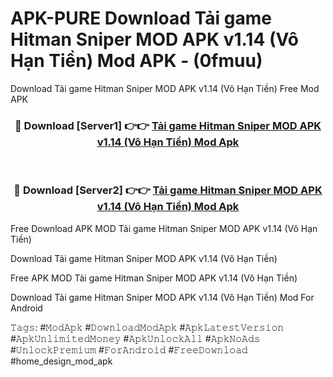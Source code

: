 # APK-PURE Download Tải game Hitman Sniper MOD APK v1.14 (Vô Hạn Tiền) Mod APK - (0fmuu)
Download Tải game Hitman Sniper MOD APK v1.14 (Vô Hạn Tiền) Free Mod APK

<div align="center">
<h3>🔴 Download [Server1] 👉👉 <a href="https://apk-comot.site?title=Tải_game_Hitman_Sniper_MOD_APK_v1.14_(Vô_Hạn_Tiền)">Tải game Hitman Sniper MOD APK v1.14 (Vô Hạn Tiền) Mod Apk</a></h3><br>

<h3>🔴 Download [Server2] 👉👉 <a href="https://apk-comot.site?title=Tải_game_Hitman_Sniper_MOD_APK_v1.14_(Vô_Hạn_Tiền)">Tải game Hitman Sniper MOD APK v1.14 (Vô Hạn Tiền) Mod Apk</a></h3>
</div>


Free Download APK MOD Tải game Hitman Sniper MOD APK v1.14 (Vô Hạn Tiền)

Download Tải game Hitman Sniper MOD APK v1.14 (Vô Hạn Tiền) 

Free APK MOD Tải game Hitman Sniper MOD APK v1.14 (Vô Hạn Tiền) 

Download Tải game Hitman Sniper MOD APK v1.14 (Vô Hạn Tiền) Mod For Android

𝚃𝚊𝚐𝚜: #𝙼𝚘𝚍𝙰𝚙𝚔 #𝙳𝚘𝚠𝚗𝚕𝚘𝚊𝚍𝙼𝚘𝚍𝙰𝚙𝚔 #𝙰𝚙𝚔𝙻𝚊𝚝𝚎𝚜𝚝𝚅𝚎𝚛𝚜𝚒𝚘𝚗 #𝙰𝚙𝚔𝚄𝚗𝚕𝚒𝚖𝚒𝚝𝚎𝚍𝙼𝚘𝚗𝚎𝚢 #𝙰𝚙𝚔𝚄𝚗𝚕𝚘𝚌𝚔𝙰𝚕𝚕 #𝙰𝚙𝚔𝙽𝚘𝙰𝚍𝚜 #𝚄𝚗𝚕𝚘𝚌𝚔𝙿𝚛𝚎𝚖𝚒𝚞𝚖 #𝙵𝚘𝚛𝙰𝚗𝚍𝚛𝚘𝚒𝚍 #𝙵𝚛𝚎𝚎𝙳𝚘𝚠𝚗𝚕𝚘𝚊𝚍 #home_design_mod_apk